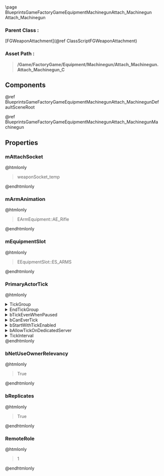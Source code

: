 \page BlueprintsGameFactoryGameEquipmentMachinegunAttach_Machinegun Attach_Machinegun
### Parent Class :
[FGWeaponAttachment](@ref ClassScriptFGWeaponAttachment)
### Asset Path :
<b><blockquote>/Game/FactoryGame/Equipment/Machinegun/Attach_Machinegun.Attach_Machinegun_C</blockquote></b>
## Components

@ref BlueprintsGameFactoryGameEquipmentMachinegunAttach_MachinegunDefaultSceneRoot

@ref BlueprintsGameFactoryGameEquipmentMachinegunAttach_MachinegunMachinegun

## Properties

### mAttachSocket
@htmlonly
<blockquote>weaponSocket_temp</blockquote>
@endhtmlonly

### mArmAnimation
@htmlonly
<blockquote>EArmEquipment::AE_Rifle</blockquote>
@endhtmlonly

### mEquipmentSlot
@htmlonly
<blockquote>EEquipmentSlot::ES_ARMS</blockquote>
@endhtmlonly

### PrimaryActorTick
@htmlonly
<details>
 <summary>TickGroup</summary>
<blockquote>0</blockquote>
</details>
<details>
 <summary>EndTickGroup</summary>
<blockquote>0</blockquote>
</details>
<details>
 <summary>bTickEvenWhenPaused</summary>
<blockquote>False</blockquote>
</details>
<details>
 <summary>bCanEverTick</summary>
<blockquote>True</blockquote>
</details>
<details>
 <summary>bStartWithTickEnabled</summary>
<blockquote>False</blockquote>
</details>
<details>
 <summary>bAllowTickOnDedicatedServer</summary>
<blockquote>True</blockquote>
</details>
<details>
 <summary>TickInterval</summary>
<blockquote>0</blockquote>
</details>
@endhtmlonly

### bNetUseOwnerRelevancy
@htmlonly
<blockquote>True</blockquote>
@endhtmlonly

### bReplicates
@htmlonly
<blockquote>True</blockquote>
@endhtmlonly

### RemoteRole
@htmlonly
<blockquote>1</blockquote>
@endhtmlonly

